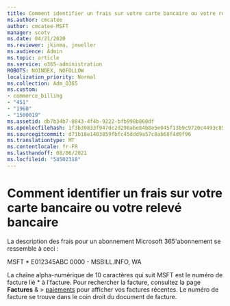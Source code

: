 ```yaml
---
title: Comment identifier un frais sur votre carte bancaire ou votre relevé bancaire
ms.author: cmcatee
author: cmcatee-MSFT
manager: scotv
ms.date: 04/21/2020
ms.reviewer: jkinma, jmueller
ms.audience: Admin
ms.topic: article
ms.service: o365-administration
ROBOTS: NOINDEX, NOFOLLOW
localization_priority: Normal
ms.collection: Adm_O365
ms.custom:
- commerce_billing
- "451"
- "1960"
- "1500019"
ms.assetid: db7b34b7-0843-4f4b-9222-bfb998b860df
ms.openlocfilehash: 1f3b39833f947dc2d298abe84b8e5e045f13b9c9720c4493c85273ea5afa2ebb
ms.sourcegitcommit: d71b18e1403859fbfc45ddd9a57c8ab68f4d9f96
ms.translationtype: MT
ms.contentlocale: fr-FR
ms.lasthandoff: 08/06/2021
ms.locfileid: "54502318"
---
```

# <a name="how-to-identify-a-charge-on-your-credit-card-or-bank-statement"></a>Comment identifier un frais sur votre carte bancaire ou votre relevé bancaire

La description des frais pour un abonnement Microsoft 365'abonnement se ressemble à ceci :
  
MSFT \* E012345ABC 0000 - MSBILL.INFO, WA
  
La chaîne alpha-numérique de 10 caractères qui suit MSFT est le numéro de facture lié \* à l’facture. Pour rechercher la facture, consultez la page **Factures** & \> [paiements](https://go.microsoft.com/fwlink/p/?linkid=848039) pour afficher vos factures récentes. Le numéro de facture se trouve dans le coin droit du document de facture.